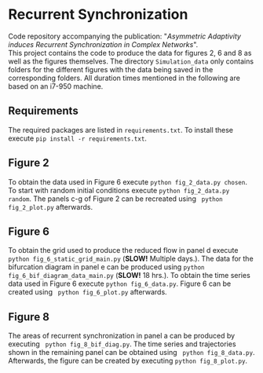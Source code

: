 # Recurrent Synchronization

Code repository accompanying the publication: "*Asymmetric Adaptivity induces Recurrent Synchronization in Complex Networks*".  
This project contains the code to produce the data for figures 2, 6 and 8 as well as the figures themselves. The directory ``` Simulation_data ``` only contains folders for the different figures with the data being saved in the corresponding folders. All duration times mentioned in the following are based on an i7-950 machine.

## Requirements

The required packages are listed in ``` requirements.txt ```. To install these execute ``` pip install -r requirements.txt ```.

## Figure 2

To obtain the data used in Figure 6 execute ``` python fig_2_data.py chosen ```. To start with random initial conditions execute ``` python fig_2_data.py random ```. The panels c-g of Figure 2 can be recreated using ``` python fig_2_plot.py``` afterwards.

## Figure 6

To obtain the grid used to produce the reduced flow in panel d execute ``` python fig_6_static_grid_main.py``` (**SLOW!** Multiple days.). The data for the bifurcation diagram in panel e can be produced using ``` python fig_6_bif_diagram_data_main.py ``` (**SLOW!** 18 hrs.). To obtain the time series data used in Figure 6 execute ``` python fig_6_data.py ```. Figure 6 can be created using ``` python fig_6_plot.py``` afterwards.

## Figure 8

The areas of recurrent synchronization in panel a can be produced by executing ``` python fig_8_bif_diag.py```. The time series and trajectories shown in the remaining panel can be obtained using ``` python fig_8_data.py```. Afterwards, the figure can be created by executing ``` python fig_8_plot.py ```.
